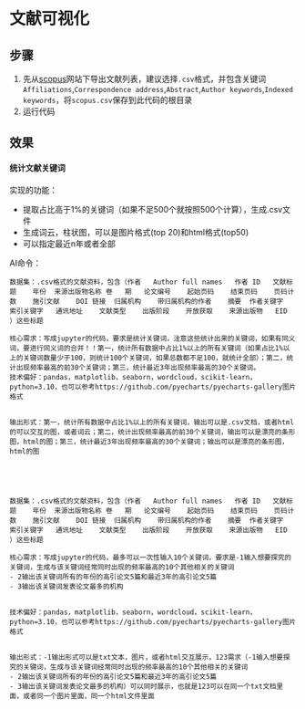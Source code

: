 # 文献可视化



## 步骤
1. 先从[scopus](https://www.scopus.com/)网站下导出文献列表，建议选择`.csv`格式，并包含关键词`Affiliations`,`Correspondence address`,`Abstract`,`Author keywords`,`Indexed keywords`，将`scopus.csv`保存到此代码的根目录
2. 运行代码

## 效果

#### 统计文献关键词

实现的功能：
- 提取占比高于1%的关键词（如果不足500个就按照500个计算），生成.csv文件
- 生成词云，柱状图，可以是图片格式(top 20)和html格式(top50)
- 可以指定最近n年或者全部







AI命令：

```任务类型：数据分析和可视化
数据集：.csv格式的文献资料，包含（作者	Author full names	作者 ID	文献标题	年份	来源出版物名称	卷	期	论文编号	起始页码	结束页码	页码计数	施引文献	DOI	链接	归属机构	带归属机构的作者	摘要	作者关键字	索引关键字	通讯地址	文献类型	出版阶段	开放获取	来源出版物	EID
）这些标题

核心需求：写成jupyter的代码，要求是统计关键词，注意这些统计出来的关键词，如果有同义词，要进行同义词的合并！！第一，统计所有数据中占比1%以上的所有关键词（如果占比1%以上的关键词数量少于100，则统计100个关键词，如果总数都不足100，就统计全部）；第二，统计出现频率最高的前30个关键词；第三，统计最近3年出现频率最高的30个关键词。
技术偏好：pandas，matplotlib，seaborn，wordcloud，scikit-learn，python=3.10，也可以参考https://github.com/pyecharts/pyecharts-gallery图片格式


输出形式：第一，统计所有数据中占比1%以上的所有关键词，输出可以是.csv文档，或者html的可以交互的图，或者词云；第二，统计出现频率最高的前30个关键词，输出可以是漂亮的条形图，html的图；第三，统计最近3年出现频率最高的30个关键词；输出可以是漂亮的条形图，html的图





数据集：.csv格式的文献资料，包含（作者	Author full names	作者 ID	文献标题	年份	来源出版物名称	卷	期	论文编号	起始页码	结束页码	页码计数	施引文献	DOI	链接	归属机构	带归属机构的作者	摘要	作者关键字	索引关键字	通讯地址	文献类型	出版阶段	开放获取	来源出版物	EID
）这些标题

核心需求：写成jupyter的代码，最多可以一次性输入10个关键词，要求是-1输入想要探究的关键词，生成与该关键词经常同时出现的频率最高的10个其他相关的关键词
- 2输出该关键词所有的年份的高引论文5篇和最近3年的高引论文5篇
- 3输出该关键词发表论文最多的机构


技术偏好：pandas，matplotlib，seaborn，wordcloud，scikit-learn，python=3.10，也可以参考https://github.com/pyecharts/pyecharts-gallery图片格式


输出形式：-1输出形式可以是txt文本，图片，或者html交互展示，123需求（-1输入想要探究的关键词，生成与该关键词经常同时出现的频率最高的10个其他相关的关键词
- 2输出该关键词所有的年份的高引论文5篇和最近3年的高引论文5篇
- 3输出该关键词发表论文最多的机构）可以同时展示，也就是123可以在同一个txt文档里面，或者同一个图片里面，同一个html文件里面
```